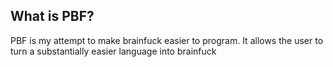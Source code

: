 ## What is PBF?
PBF is my attempt to make brainfuck easier to program. It allows the user to turn a substantially easier language into brainfuck
